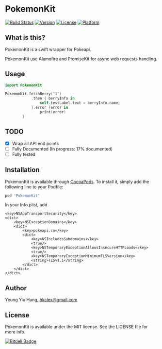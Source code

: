 # PokemonKit

[![Build Status](https://travis-ci.org/ContinuousLearning/PokemonKit.svg?branch=master)](https://travis-ci.org/ContinuousLearning/PokemonKit)
[![Version](https://img.shields.io/cocoapods/v/PokemonKit.svg?style=flat)](http://cocoapods.org/pods/PokemonKit)
[![License](https://img.shields.io/cocoapods/l/PokemonKit.svg?style=flat)](http://cocoapods.org/pods/PokemonKit)
[![Platform](https://img.shields.io/cocoapods/p/PokemonKit.svg?style=flat)](http://cocoapods.org/pods/PokemonKit)

## What is this?
PokemonKit is a swift wrapper for Pokeapi. 

PokemonKit use Alamofire and PromiseKit for async web requests handling.

## Usage

```swift
import PokemonKit

PokemonKit.fetchBerry("1")
            .then { berryInfo in
                self.testLabel.text = berryInfo.name;
            }.error {error in
                print(error)
        }
```

## TODO

- [x] Wrap all API end points
- [ ] Fully Documented (In progress: 17% documented)
- [ ] Fully tested

## Installation

PokemonKit is available through [CocoaPods](http://cocoapods.org). To install
it, simply add the following line to your Podfile:

```ruby
pod 'PokemonKit'
```

In your Info.plist, add
```plist
<key>NSAppTransportSecurity</key>
<dict>
	<key>NSExceptionDomains</key>
	<dict>
		<key>pokeapi.co</key>
		<dict>
			<key>NSIncludesSubdomains</key>
			<true/>
			<key>NSTemporaryExceptionAllowsInsecureHTTPLoads</key>
			<true/>
			<key>NSTemporaryExceptionMinimumTLSVersion</key>
			<string>TLSv1.1</string>
		</dict>
	</dict>
</dict>
```

## Author

Yeung Yiu Hung, hkclex@gmail.com

## License

PokemonKit is available under the MIT license. See the LICENSE file for more info.


[![Bitdeli Badge](https://d2weczhvl823v0.cloudfront.net/ContinuousLearning/pokemonkit/trend.png)](https://bitdeli.com/free "Bitdeli Badge")

